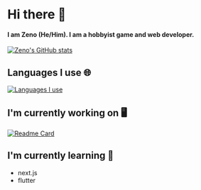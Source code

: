 # Hi there 👋
#### I am Zeno (He/Him). I am a hobbyist game and web developer.
[![Zeno's GitHub stats](https://github-readme-stats.vercel.app/api?username=Zeno3463&theme=dracula)](https://github.com/Zeno3463)

## Languages I use 🌐
[![Languages I use](https://github-readme-stats.vercel.app/api/top-langs/?username=Zeno3463&theme=dracula)](https://github.com/Zeno3463)

## I'm currently working on 🖥️
[![Readme Card](https://github-readme-stats.vercel.app/api/pin/?username=Zeno3463&zeno-game-dev-portfolio&theme=dracula)](https://github.com/Zeno3463/zeno-game-dev-portfolio)

## I'm currently learning 📕
- next.js
- flutter

<!--
**Zeno3463/Zeno3463** is a ✨ _special_ ✨ repository because its `README.md` (this file) appears on your GitHub profile.

Here are some ideas to get you started:

- 🔭 I’m currently working on ...
- 🌱 I’m currently learning ...
- 👯 I’m looking to collaborate on ...
- 🤔 I’m looking for help with ...
- 💬 Ask me about ...
- 📫 How to reach me: ...
- 😄 Pronouns: ...
- ⚡ Fun fact: ...
-->
